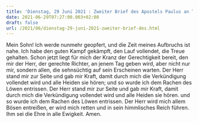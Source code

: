 ```yaml
---
title: 'Dienstag, 29 Juni 2021 : Zweiter Brief des Apostels Paulus an Timotheus 4,6-8.17-18.'
date: 2021-06-29T07:27:00.003+02:00
draft: false
url: /2021/06/dienstag-29-juni-2021-zweiter-brief-des.html
---
```


Mein Sohn! Ich werde nunmehr geopfert, und die Zeit meines Aufbruchs ist nahe. Ich habe den guten Kampf gekämpft, den Lauf vollendet, die Treue gehalten. Schon jetzt liegt für mich der Kranz der Gerechtigkeit bereit, den mir der Herr, der gerechte Richter, an jenem Tag geben wird, aber nicht nur mir, sondern allen, die sehnsüchtig auf sein Erscheinen warten. Der Herr stand mir zur Seite und gab mir Kraft, damit durch mich die Verkündigung vollendet wird und alle Heiden sie hören; und so wurde ich dem Rachen des Löwen entrissen. Der Herr stand mir zur Seite und gab mir Kraft, damit durch mich die Verkündigung vollendet wird und alle Heiden sie hören. und so wurde ich dem Rachen des Löwen entrissen. Der Herr wird mich allem Bösen entreißen, er wird mich retten und in sein himmlisches Reich führen. Ihm sei die Ehre in alle Ewigkeit. Amen.